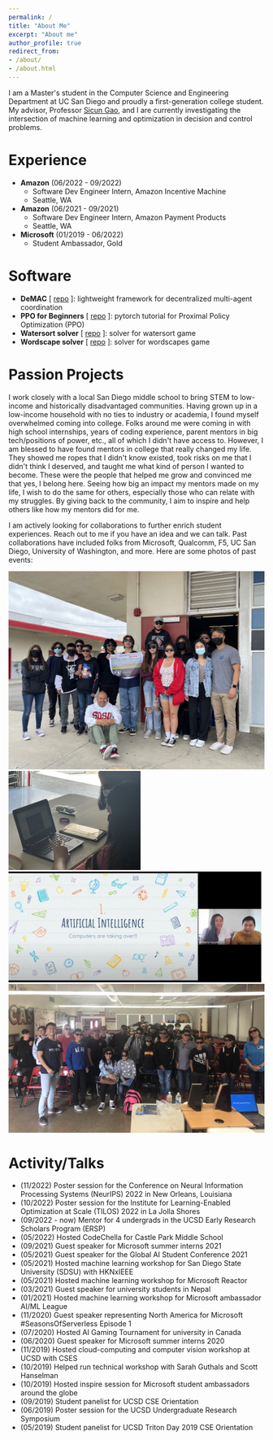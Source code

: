 ```yaml
---
permalink: /
title: "About Me"
excerpt: "About me"
author_profile: true
redirect_from:
- /about/
- /about.html
---
```

I am a Master's student in the Computer Science and Engineering Department at UC San Diego and proudly a first-generation college student. 
My advisor, Professor [Sicun Gao](https://scungao.github.io/), and I are currently investigating the intersection of machine learning and
optimization in decision and control problems.

# Experience
- **Amazon** (06/2022 - 09/2022)
  - Software Dev Engineer Intern, Amazon Incentive Machine
  - Seattle, WA
- **Amazon** (06/2021 - 09/2021)
  - Software Dev Engineer Intern, Amazon Payment Products
  - Seattle, WA
- **Microsoft** (01/2019 - 06/2022)
  - Student Ambassador, Gold

# Software
- **DeMAC** [ [repo](https://github.com/ericyangyu/DeMAC) ]: lightweight framework for decentralized multi-agent coordination
- **PPO for Beginners** [ [repo](https://github.com/ericyangyu/PPO-for-Beginners) ]: pytorch tutorial for Proximal Policy Optimization (PPO)
- **Watersort solver** [ [repo](https://github.com/ericyangyu/WatersortSolver) ]: solver for watersort game
- **Wordscape solver** [ [repo](https://github.com/ericyangyu/WordscapeSolverV2) ]: solver for wordscapes game

# Passion Projects
I work closely with a local San Diego middle school to bring STEM to low-income and historically disadvantaged communities.
Having grown up in a low-income household with no ties to industry or academia, I found myself overwhelmed coming into college.
Folks around me were coming in with high school internships, years of coding experience, parent mentors in big tech/positions of power, etc.,
all of which I didn't have access to. However, I am blessed to have found mentors in college that really changed my life. 
They showed me ropes that I didn't know existed, took risks on me that I didn't think I deserved, and taught me what kind of person I wanted to become.
These were the people that helped me grow and convinced me that yes, I belong here. Seeing how big an impact my mentors made on my life, 
I wish to do the same for others, especially those who can relate with my struggles. By giving back to the community, I aim to inspire and 
help others like how my mentors did for me. 

I am actively looking for collaborations to further enrich student experiences. Reach out to me if you have an idea
and we can talk. Past collaborations have included folks from Microsoft, Qualcomm, F5, UC San Diego, University of Washington, and more. 
Here are some photos of past events:

<img src="./images/cpm/cpm_052722_0.jpg">
<img src="./images/cpm/cpm_052821_3.jpg" width="260">
<img src="./images/cpm/cpm_052321_inspire_1.jpg" width="500">
<img src="./images/cpm/cpm_022020_0.JPG">

# Activity/Talks 
- (11/2022) Poster session for the Conference on Neural Information Processing Systems (NeurIPS) 2022 in New Orleans, Louisiana
- (10/2022) Poster session for the Institute for Learning-Enabled Optimization at Scale (TILOS) 2022 in La Jolla Shores
- (09/2022 - now) Mentor for 4 undergrads in the UCSD Early Research Scholars Program (ERSP)
- (05/2022) Hosted CodeChella for Castle Park Middle School
- (09/2021) Guest speaker for Microsoft summer interns 2021
- (05/2021) Guest speaker for the Global AI Student Conference 2021
- (05/2021) Hosted machine learning workshop for San Diego State University (SDSU) with HKNxIEEE
- (05/2021) Hosted machine learning workshop for Microsoft Reactor
- (03/2021) Guest speaker for university students in Nepal
- (01/2021) Hosted machine learning workshop for Microsoft ambassador AI/ML League
- (11/2020) Guest speaker representing North America for Microsoft #SeasonsOfServerless Episode 1
- (07/2020) Hosted AI Gaming Tournament for university in Canada
- (06/2020) Guest speaker for Microsoft summer interns 2020
- (11/2019) Hosted cloud-computing and computer vision workshop at UCSD with CSES
- (10/2019) Helped run technical workshop with Sarah Guthals and Scott Hanselman
- (10/2019) Hosted inspire session for Microsoft student ambassadors around the globe
- (09/2019) Student panelist for UCSD CSE Orientation
- (06/2019) Poster session for the UCSD Undergraduate Research Symposium
- (05/2019) Student panelist for UCSD Triton Day 2019 CSE Orientation
